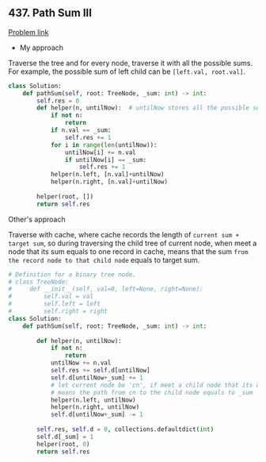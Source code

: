 ## 437. Path Sum III

[Problem link](https://leetcode.com/problems/path-sum-iii/)

- My approach

Traverse the tree and for every node, traverse it with all the possible sums. For example, the possible sum of left child can be `[left.val, root.val]`.

```python
class Solution:
    def pathSum(self, root: TreeNode, _sum: int) -> int:
        self.res = 0
        def helper(n, untilNow):  # untilNow stores all the possible sums for current node
            if not n:
                return
            if n.val == _sum:
                self.res += 1
            for i in range(len(untilNow)):
                untilNow[i] += n.val
                if untilNow[i] == _sum:
                    self.res += 1
            helper(n.left, [n.val]+untilNow)
            helper(n.right, [n.val]+untilNow)
            
        helper(root, [])
        return self.res
```

Other's approach

Traverse with cache, where cache records the length of `current sum + target sum`, so during traversing the child tree of current node, when meet a node that its sum equals to 
one record in cache, means that the sum `from the record node to that child node` equals to target sum.

```python
# Definition for a binary tree node.
# class TreeNode:
#     def __init__(self, val=0, left=None, right=None):
#         self.val = val
#         self.left = left
#         self.right = right
class Solution:
    def pathSum(self, root: TreeNode, _sum: int) -> int:
        
        def helper(n, untilNow):
            if not n:
                return
            untilNow += n.val
            self.res += self.d[untilNow]
            self.d[untilNow+_sum] += 1
            # let current node be 'cn', if meet a child node that its untilNow=(current until+_sum), 
            # means the path from cn to the child node equals to _sum
            helper(n.left, untilNow)
            helper(n.right, untilNow)
            self.d[untilNow+_sum] -= 1
        
        self.res, self.d = 0, collections.defaultdict(int)
        self.d[_sum] = 1
        helper(root, 0)
        return self.res
```
